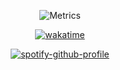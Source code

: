 <div align="center">

![Metrics](https://metrics.lecoq.io/ayanavakarmakar?template=classic&languages=1&lines=1&followup=1&introduction=1&achievements=1&activity=1&base=header%2C%20activity%2C%20community%2C%20repositories%2C%20metadata&base.indepth=false&base.hireable=false&base.skip=false&languages=false&languages.limit=8&languages.threshold=0%25&languages.other=false&languages.colors=github&languages.sections=most-used&languages.indepth=false&languages.analysis.timeout=15&languages.categories=markup%2C%20programming&languages.recent.categories=markup%2C%20programming&languages.recent.load=300&languages.recent.days=14&lines=false&lines.sections=base&lines.repositories.limit=4&lines.history.limit=1&followup=false&followup.sections=repositories&followup.indepth=false&followup.archived=true&introduction=false&introduction.title=true&achievements=false&achievements.threshold=C&achievements.secrets=true&achievements.display=detailed&achievements.limit=0&activity=false&activity.limit=5&activity.load=300&activity.days=14&activity.visibility=all&activity.timestamps=false&activity.filter=all&config.timezone=Asia%2FCalcutta)

[![wakatime](https://wakatime.com/badge/user/836c0ebd-719b-4f12-b8d2-5ce83defb3bd.svg)](https://wakatime.com/@836c0ebd-719b-4f12-b8d2-5ce83defb3bd)

[![spotify-github-profile](https://spotify-github-profile.vercel.app/api/view?uid=lsim0zca515wz2hbtlxa3rpf7&cover_image=true&theme=natemoo-re&show_offline=false&bar_color=0de7bc&bar_color_cover=false)](https://spotify-github-profile.vercel.app/api/view?uid=lsim0zca515wz2hbtlxa3rpf7&redirect=true)

<div>
